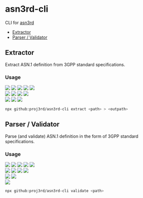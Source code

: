 # asn3rd-cli

CLI for [asn3rd]

[asn3rd]: https://github.com/proj3rd/asn3rd

- [Extractor](#extractor)
- [Parser / Validator](#parser--validator)

## Extractor

Extract ASN.1 definition from 3GPP standard specifications.

### Usage

![](https://img.shields.io/badge/support-NR_RRC-brightgreen)
![](https://img.shields.io/badge/support-NGAP-brightgreen)
![](https://img.shields.io/badge/support-XnAP-brightgreen)
![](https://img.shields.io/badge/support-E1AP-brightgreen)
![](https://img.shields.io/badge/support-F1AP-brightgreen)  
![](https://img.shields.io/badge/support-LTE_RRC-brightgreen)
![](https://img.shields.io/badge/support-S1AP-brightgreen)
![](https://img.shields.io/badge/support-X2AP-brightgreen)
![](https://img.shields.io/badge/support-W1AP-brightgreen)  
![](https://img.shields.io/badge/support-TXT-brightgreen)
![](https://img.shields.io/badge/support-DOC-brightgreen)
![](https://img.shields.io/badge/support-DOCX-brightgreen)

```sh
npx github:proj3rd/asn3rd-cli extract <path> > <outpath>
```

## Parser / Validator

Parse (and validate) ASN.1 definition in the form of 3GPP standard specifications.

### Usage

![](https://img.shields.io/badge/support-NR_RRC-brightgreen)
![](https://img.shields.io/badge/support-NGAP-brightgreen)
![](https://img.shields.io/badge/support-XnAP-brightgreen)
![](https://img.shields.io/badge/support-E1AP-brightgreen)
![](https://img.shields.io/badge/support-F1AP-brightgreen)  
![](https://img.shields.io/badge/support-LTE_RRC-brightgreen)
![](https://img.shields.io/badge/support-S1AP-brightgreen)
![](https://img.shields.io/badge/support-X2AP-brightgreen)
![](https://img.shields.io/badge/support-W1AP-brightgreen)  
![](https://img.shields.io/badge/support-UTRA_RRC-brightgreen)
![](https://img.shields.io/badge/support-RANAP-brightgreen)  
![](https://img.shields.io/badge/support-TXT-brightgreen)

```sh
npx github:proj3rd/asn3rd-cli validate <path>
```
